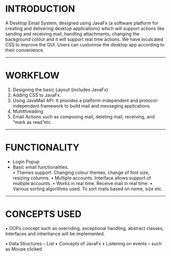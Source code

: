 # INTRODUCTION 

A Desktop Email System, designed using JavaFx (a software platform for creating and delivering 
desktop applications) which will support actions like sending and receiving mail, handling 
attachments, changing the background colour and it will support real time actions. We have 
inculcated CSS to improve the GUI. Users can customise the desktop app according to their 
convenience.

---

# WORKFLOW

1. Designing the basic Layout (includes JavaFx)
2. Adding CSS to JavaFx.
3. Using JavaMail API. It provides a platform-independent and protocol-independent framework to build mail and messaging applications
4. Multithreading
5. Email Actions such as composing mail, deleting mail, receiving, and “mark as read”etc.


---

# FUNCTIONALITY

<ul>
  <li> Login Popup </li>
  <li> Basic email functionalities. </li>
• Themes support. Changing colour themes, change of font size, resizing columns.
• Multiple accounts. Interface allows support of multiple accounts.
• Works in real time. Receive mail in real time.
• Various sorting algorithms used. To sort mails based on name, size etc.
</ul>

---

# CONCEPTS USED

• OOPs concept such as overriding, exceptional handling, abstract classes, Interfaces and 
inheritance will be implemented.

• Data Structures – List
• Concepts of JavaFx
• Listening on events – such as Mouse clicked
